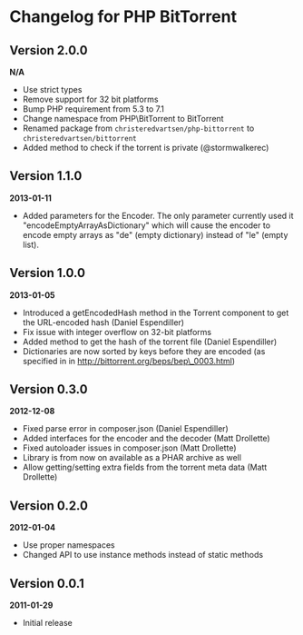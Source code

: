 Changelog for PHP BitTorrent
============================

Version 2.0.0
-------------
__N/A__

* Use strict types
* Remove support for 32 bit platforms
* Bump PHP requirement from 5.3 to 7.1
* Change namespace from PHP\BitTorrent to BitTorrent
* Renamed package from `christeredvartsen/php-bittorrent` to `christeredvartsen/bittorrent`
* Added method to check if the torrent is private (@stormwalkerec)

Version 1.1.0
-------------
__2013-01-11__

* Added parameters for the Encoder. The only parameter currently used it "encodeEmptyArrayAsDictionary" which will cause the encoder to encode empty arrays as "de" (empty dictionary) instead of "le" (empty list).

Version 1.0.0
-------------
__2013-01-05__

* Introduced a getEncodedHash method in the Torrent component to get the URL-encoded hash (Daniel Espendiller)
* Fix issue with integer overflow on 32-bit platforms
* Added method to get the hash of the torrent file (Daniel Espendiller)
* Dictionaries are now sorted by keys before they are encoded (as specified in in http://bittorrent.org/beps/bep\_0003.html)

Version 0.3.0
-------------
__2012-12-08__

* Fixed parse error in composer.json (Daniel Espendiller)
* Added interfaces for the encoder and the decoder (Matt Drollette)
* Fixed autoloader issues in composer.json (Matt Drollette)
* Library is from now on available as a PHAR archive as well
* Allow getting/setting extra fields from the torrent meta data (Matt Drollette)

Version 0.2.0
-------------
__2012-01-04__

* Use proper namespaces
* Changed API to use instance methods instead of static methods

Version 0.0.1
-------------
__2011-01-29__

* Initial release
